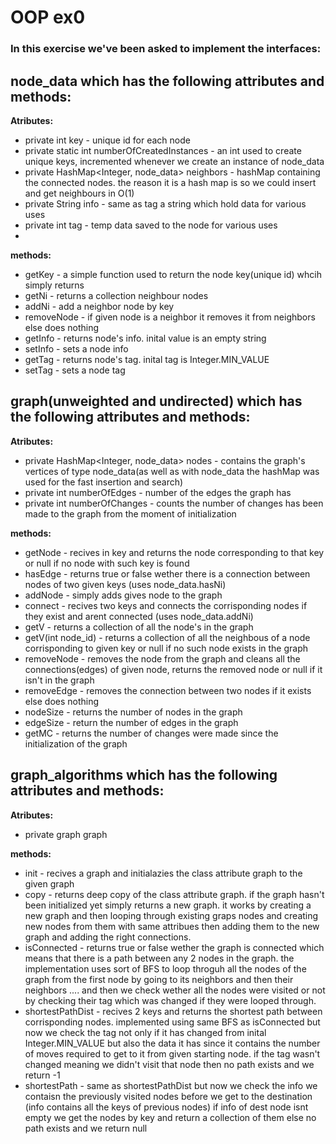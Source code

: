 # OOP ex0

### In this exercise we've been asked to implement the interfaces:
## node_data which has the following attributes and methods:
**Atributes:**
* private int key - unique id for each node
* private static int numberOfCreatedInstances - an int used to create unique keys, incremented whenever we create an instance of node_data
* private HashMap<Integer, node_data> neighbors - hashMap containing the connected nodes. the reason it is a hash map is so we could insert and get neighbours in O(1)
* private String info - same as tag a string which hold data for various uses
* private int tag - temp data saved to the node for various uses
* 
**methods:**
* getKey - a simple function used to return the node key(unique id) whcih simply returns
* getNi - returns a collection neighbour nodes
* addNi - add a neighbor node by key
* removeNode - if given node is a neighbor it removes it from neighbors else does nothing
* getInfo - returns node's info. inital value is an empty string
* setInfo - sets a node info
* getTag - returns node's tag. inital tag is Integer.MIN_VALUE
* setTag - sets a node tag

## graph(unweighted and undirected) which has the following attributes and methods:
**Atributes:**
* private HashMap<Integer, node_data> nodes - contains the graph's vertices of type node_data(as well as with node_data the hashMap was used for the fast insertion and search)
* private int numberOfEdges - number of the edges the graph has
* private int numberOfChanges - counts the number of changes has been made to the graph from the moment of initialization

**methods:**
* getNode - recives in key and returns the node corresponding to that key or null if no node with such key is found
* hasEdge - returns true or false wether there is a connection between nodes of two given keys (uses node_data.hasNi)
* addNode - simply adds gives node to the graph
* connect - recives two keys and connects the corrisponding nodes if they exist and arent connected (uses node_data.addNi)
* getV - returns a collection of all the node's in the graph
* getV(int node_id) - returns a collection of all the neighbous of a node corrisponding to given key or null if no such node exists in the graph
* removeNode - removes the node from the graph and cleans all the connections(edges) of given node, returns the removed node or null if it isn't in the graph
* removeEdge - removes the connection between two nodes if it exists else does nothing
* nodeSize - returns the number of nodes in the graph
* edgeSize - return the number of edges in the graph
* getMC - returns the number of changes were made since the initialization of the graph

## graph_algorithms which has the following attributes and methods:
**Atributes:**
* private graph graph

**methods:**
* init - recives a graph and initialazies the class attribute graph to the given graph
* copy - returns deep copy of the class attribute graph. if the graph hasn't been initialized yet simply returns a new graph.
it works by creating a new graph and then looping through existing graps nodes and creating new nodes from them with same attribues then adding them to the new graph and adding the right connections.
* isConnected - returns true or false wether the graph is connected which means that there is a path between any 2 nodes in the graph. the implementation uses sort of BFS to loop throguh all the nodes of the graph from the first node by going to its neighbors and then their neighbors ....  and then we check wether all the nodes were visited or not by checking their tag which was changed if they were looped through.
* shortestPathDist - recives 2 keys and returns the shortest path between corrisponding nodes. implemented using same BFS as isConnected but now we check the tag not only if it has changed from inital Integer.MIN_VALUE but also the data it has since it contains the number of moves required to get to it from given starting node. if the tag wasn't changed meaning we didn't visit that node then no path exists and we return -1
* shortestPath - same as shortestPathDist but now we check the info we contaisn the previously visited nodes before we get to the destination (info contains all the keys of previous nodes) if info of dest node isnt empty we get the nodes by key and return a collection of them else no path exists and we return null
